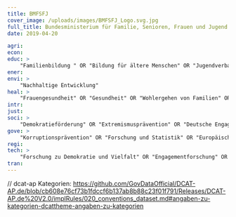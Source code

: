 ```yaml
---
title: BMFSFJ
cover_image: /uploads/images/BMFSFJ_Logo.svg.jpg
full_title: Bundesministerium für Familie, Senioren, Frauen und Jugend
date: 2019-04-20

agri:
econ:
educ: >
    "Familienbildung " OR "Bildung für ältere Menschen" OR "Jugendverbandsarbeit" OR "Außerschulische Kinderbildung" OR "Familienberatung" OR "politische Bildung" OR "Deutsches Jugendinstitut" OR "Außerschulische Jugendbildung"
ener:
envi: >
    "Nachhaltige Entwicklung"
heal: >
    "Frauengesundheit" OR "Gesundheit" OR "Wohlergehen von Familien" OR "Müttergenesungswerk" OR "Hospizarbeit und palliative Betreuung" OR "Altenhilfe" OR "Pflegeberufe" OR "Unterstützung für Betroffene sexueller Gewalt" OR "Pflegende Angehörige" OR "Demenz" OR "Pflegebedürftigkeit im Alter" OR "Prävention im Alter" OR "Altenpflege"
intr:
just:
soci: >
    "Demokratieförderung" OR "Extremismusprävention" OR "Deutsche Engagementstiftung" OR "Bundesfreiwilligendienst" OR "Jugendfreiwilligendienste" OR "Monitoring familienbezogene Leistungen" OR "Familienfreundliche Arbeitswelt" OR "Elterngeld" OR "Kindergeld" OR "Mutterschutz" OR "Gleichgeschlechtliche Lebensweisen, Geschlechtliche Vielfal" OR "Pflegende Angehörige" OR "Wohnen im Alter" OR "Mehrgenerationenhäuser" OR "Gleichstellungspolitik für Jungen und Männer" OR "Gleichstellung in der digitalen Gesellschaft" OR "Unterstützung bei ungewollter Kinderlosigkeit" OR "Jugendverbandsarbeit  " OR "Europäische und internationale Jugendpolitik" OR "Chancengerechtigkeit" OR "Kindertagesstätten" OR "Kinderbetreuung" OR "Grundschulkindern" OR "Antisemitismusprävention" OR "Rassismusprävention" OR "Migration " OR "Vielfalt" OR "Diversität" OR "Engagementinfrastrukturen" OR "Stiftung" OR "Elternzeit" OR "Kinderzuschlag" OR "Adoption" OR "politische Bildung" OR "Deutsches Jugendinstitut" OR "Integration" OR "Jugendsozialarbeit" OR "Kindertagespflege"
gove: >
    "Korruptionsprävention" OR "Forschung und Statistik" OR "Europäischer Sozialfonds" OR "Deutsche Engagementstiftung" OR "Frauen in öffentlichen Führungspositionen" OR "Engagementinfrastrukturen" OR "Informationsfreiheitsgesetz (Anfragestatistik)"
regi:
tech: >
    "Forschung zu Demokratie und Vielfalt" OR "Engagementforschung" OR "Altersforschung" OR "Jugendforschung" OR "Forschung Kindesmissbrauch" OR "Forschung und Statistik"
tran:
---
```


// dcat-ap Kategorien: https://github.com/GovDataOfficial/DCAT-AP.de/blob/cb608e76cf73b1fdccf6b137ab8b88c23f01f791/Releases/DCAT-AP.de%20V2.0/implRules/020_conventions_dataset.md#angaben-zu-kategorien-dcattheme-angaben-zu-kategorien